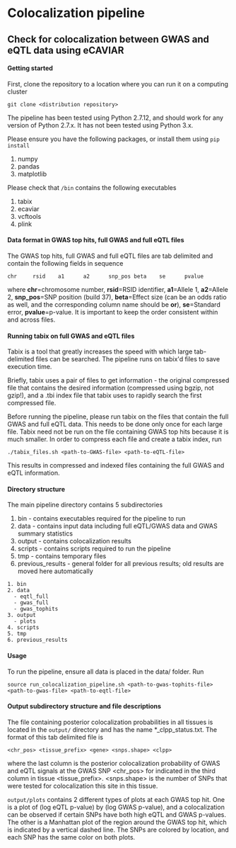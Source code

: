 # Colocalization pipeline
## Check for colocalization between GWAS and eQTL data using eCAVIAR

#### Getting started
First, clone the repository to a location where you can run it on a computing cluster

```
git clone <distribution repository>
```
The pipeline has been tested using Python 2.7.12, and should work for any version of Python 2.7.x. It has not been tested using Python 3.x.

Please ensure you have the following packages, or install them using `pip install`
1. numpy
2. pandas
3. matplotlib

Please check that `/bin` contains the following executables
1. tabix
2. ecaviar
3. vcftools
4. plink

#### Data format in GWAS top hits, full GWAS and full eQTL files
The GWAS top hits, full GWAS and full eQTL files are tab delimited and contain the following fields in sequence
```
chr     rsid    a1      a2      snp_pos beta    se      pvalue
```
where **chr**=chromosome number, **rsid**=RSID identifier, **a1**=Allele 1, **a2**=Allele 2, **snp_pos**=SNP position (build 37), **beta**=Effect size (can be an odds ratio as well, and the corresponding column name should be **or**), **se**=Standard error, **pvalue**=p-value. It is important to keep the order consistent within and across files.

#### Running tabix on full GWAS and eQTL files
Tabix is a tool that greatly increases the speed with which large tab-delimited files can be searched. The pipeline runs on tabix'd files to save execution time. 

Briefly, tabix uses a pair of files to get information - the original compressed file that contains the desired information (compressed using bgzip, not gzip!), and a .tbi index file that tabix uses to rapidly search the first compressed file.

Before running the pipeline, please run tabix on the files that contain the full GWAS and full eQTL data. This needs to be done only once for each large file. Tabix need not be run on the file containing GWAS top hits because it is much smaller. In order to compress each file and create a tabix index, run 

```
./tabix_files.sh <path-to-GWAS-file> <path-to-eQTL-file>
```
This results in compressed and indexed files containing the full GWAS and eQTL information.

#### Directory structure
The main pipeline directory contains 5 subdirectories

1. bin - contains executables required for the pipeline to run
2. data - contains input data including full eQTL/GWAS data and GWAS summary statistics
3. output - contains colocalization results
4. scripts - contains scripts required to run the pipeline
5. tmp - contains temporary files
6. previous_results - general folder for all previous results; old results are moved here automatically 

```
1. bin   
2. data 
  - eqtl_full
  - gwas_full
  - gwas_tophits
3. output 
  - plots
4. scripts                    
5. tmp 
6. previous_results
```

#### Usage
To run the pipeline, ensure all data is placed in the data/ folder. Run

```
source run_colocalization_pipeline.sh <path-to-gwas-tophits-file> <path-to-gwas-file> <path-to-eqtl-file>
```
#### Output subdirectory structure and file descriptions
The file containing posterior colocalization probabilities in all tissues is located in the `output/` directory and has the name *_clpp_status.txt. The format of this tab delimited file is

```
<chr_pos> <tissue_prefix> <gene> <snps.shape> <clpp>
```

where the last column <clpp> is the posterior colocalization probability of GWAS and eQTL signals at the GWAS SNP <chr_pos> for <gene> indicated in the third column in tissue <tissue_prefix>. <snps.shape> is the number of SNPs that were tested for colocalization this site in this tissue.

`output/plots` contains 2 different types of plots at each GWAS top hit. One is a plot of (log eQTL p-value) by (log GWAS p-value), and a colocalization can be observed if certain SNPs have both high eQTL and GWAS p-values. The other is a Manhattan plot of the region around the GWAS top hit, which is indicated by a vertical dashed line. The SNPs are colored by location, and each SNP has the same color on both plots.

